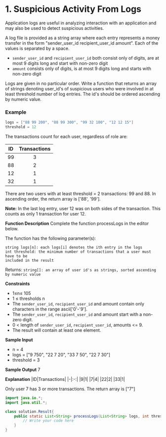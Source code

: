 # 1. Suspicious Activity From Logs

Application logs are useful in analyzing interaction with an application and may also be used to detect suspicious activities.

A log file is provided as a string array where each entry represents a money transfer in the form "sender_user_id recipient_user_id amount". Each of the values is separated by a space.

* `sender_user_id` and `recipient_user_id` both consist only of digits, are at most 9 digits long and start with non-zero digit
* `amount` consists only of digits, is at most 9 digits long and starts with non-zero digit

Logs are given in no particular order. Write a function that returns an array of strings denoting user_id's of suspicious users who were involved in at least threshold number of log entries. The id's should be ordered ascending by numeric value.

### Example
```Java
logs = ["88 99 200", "88 99 300", "99 32 100", "12 12 15"]
threshold = 12
```

The transactions count for each user, regardless of role are:

|ID|Transactions|
|-|:-:|
|99|3|
|88|2|
|12|1|
|32|1|

There are two users with at least threshold = 2 transactions: 99 and 88. In ascending order, the return array is ['88', '99'].

**Note:** In the last log entry, user 12 was on both sides of the transaction. This counts as only 1 transaction for user 12.

**Function Description**
Complete the function processLogs in the editor below.

The function has the following parameter(s):
```
string logs[n]: each logs[i] denotes the ith entry in the logs
int threshold: the minimum number of transactions that a user must have to be 
included in the result
```
Returns:
`string[]: an array of user id's as strings, sorted ascending by numeric value`

**Constraints**
* 1≤n≤ 105
* 1 ≤ thresholds n
* The `sender_user_id`, `recipient_user_id` and amount contain only characters in the range ascii['0'-'9'].
* The `sender_user_id`, `recipient_user_id` and amount start with a non-zero digit.
* 0 < length of `sender_user_id`, `recipient_user_id`, amounts <= 9.
* The result will contain at least one element.

**Sample Input**
* n = 4
* logs = ["9 750", "22 7 20", "33 7 50", "22 7 30"]
* threshold = 3

**Sample Output**
7

**Explanation**
|ID|Transactions|
|-|:-:|
|9|1|
|7|4|
|22|2|
|33|1|

Only user 7 has 3 or more transactions.
The return array is ["7"] 

```Java
import java.io.*;
import java.util.*;

class solution.Result{
	public static List<String> processLogs(List<String> logs, int threshold){
		// Write your code here
	}
}
```
